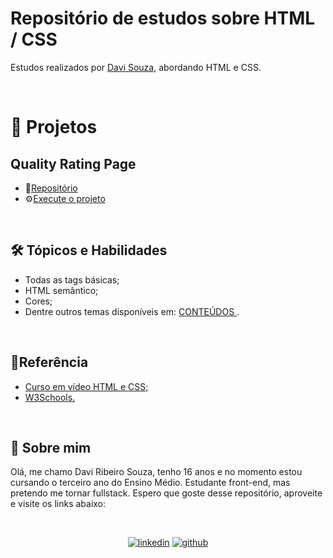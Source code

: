 # Repositório de estudos sobre HTML / CSS

Estudos realizados por [Davi Souza](https://github.com/Davasz), abordando HTML e CSS.

<br>

# 🚀 Projetos

## Quality Rating Page

- 🧳[Repositório](https://github.com/Davasz/qualityrating-page)
- ⚙️[Execute o projeto](https://davasz.github.io/qualityrating-page/)



<br>

## 🛠 Tópicos e Habilidades



<ul> 
 
<li> Todas as tags básicas;
<li> HTML semântico;
<li> Cores;
<li> Dentre outros temas disponíveis em: <a href= https://github.com/gustavoguanabara/html-css/tree/master/aulas-pdf> CONTEÚDOS </a>.
</ul>

<br>

## 📖Referência

<ul>
<li> <a href= https://www.cursoemvideo.com/curso/html5-css3-modulo1/> Curso em vídeo HTML e CSS; </a>
<li> <a href= https://www.w3schools.com> W3Schools. </a>
</ul>

<br>

## 👤 Sobre mim

Olá, me chamo Davi Ribeiro Souza, tenho 16 anos e no momento estou cursando o terceiro ano do Ensino Médio. Estudante front-end, mas pretendo me tornar fullstack. Espero que goste desse repositório, aproveite e visite os links abaixo: 

<br>

<div align="center"> 

[![linkedin](https://img.shields.io/badge/LinkedIn-0077B5?style=for-the-badge&logo=linkedin&logoColor=white)](https://www.linkedin.com/in/davi-ribeiro-souza-745155246/)   [![github](https://img.shields.io/badge/GitHub-100000?style=for-the-badge&logo=github&logoColor=white)](https://github.com/Davasz)

</div>
